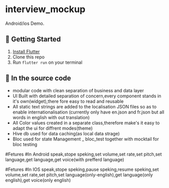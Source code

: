 # interview_mockup

Android/ios Demo.

## 📌 Getting Started

1. [Install Flutter](https://flutter.io/setup/)
2. Clone this repo
3. Run `flutter run` on your terminal

## 📌 In the source code
- modular code with clean separation of business and data layer
- UI Built with detailed separation of concern,every component stands in it's own(widget),there fore easy to read and reusable 
- All static text strings are added to the localisation JSON files so as to enable internationalisation (currently only have en.json and fr.json but all words in english with out translation)
- All Color values created in a separate class,therefore make's it easy to adapt the ui for diffrent modes(theme)
- Hive db used for data caching(as local data strage)
- Bloc used for state Management
_ bloc_test together with mocktail for bloc testing

#Fetures #In Android 
speak,stope speking,set volume,set rate,set pitch,set language,get language,get voice(with prefferd language)


#Fetures #In IOS 
speak,stope speking,pause speking,resume speking,set volume,set rate,set pitch,set language(only-english),get language(only english),get voice(only english)




